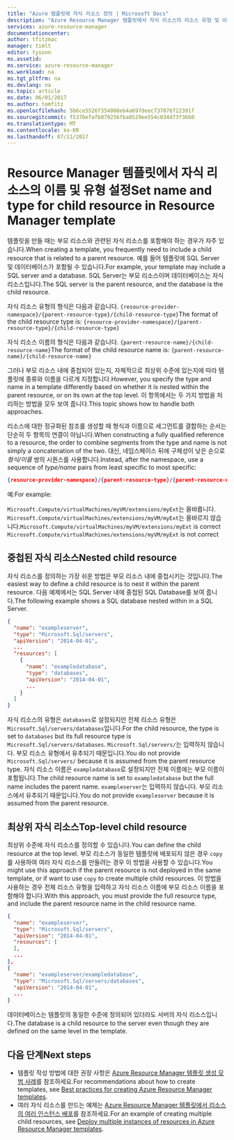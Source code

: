 ```yaml
---
title: "Azure 템플릿에 자식 리소스 정의 | Microsoft Docs"
description: "Azure Resource Manager 템플릿에서 자식 리소스의 리소스 유형 및 이름을 설정하는 방법을 보여 줍니다."
services: azure-resource-manager
documentationcenter: 
author: tfitzmac
manager: timlt
editor: tysonn
ms.assetid: 
ms.service: azure-resource-manager
ms.workload: na
ms.tgt_pltfrm: na
ms.devlang: na
ms.topic: article
ms.date: 06/01/2017
ms.author: tomfitz
ms.openlocfilehash: 5b6ce5526f354008eb4a697deec737876f22391f
ms.sourcegitcommit: f537befafb079256fba0529ee554c034d73f36b0
ms.translationtype: MT
ms.contentlocale: ko-KR
ms.lasthandoff: 07/11/2017
---
```

# <a name="set-name-and-type-for-child-resource-in-resource-manager-template"></a><span data-ttu-id="98de4-103">Resource Manager 템플릿에서 자식 리소스의 이름 및 유형 설정</span><span class="sxs-lookup"><span data-stu-id="98de4-103">Set name and type for child resource in Resource Manager template</span></span>
<span data-ttu-id="98de4-104">템플릿을 만들 때는 부모 리소스와 관련된 자식 리소스를 포함해야 하는 경우가 자주 있습니다.</span><span class="sxs-lookup"><span data-stu-id="98de4-104">When creating a template, you frequently need to include a child resource that is related to a parent resource.</span></span> <span data-ttu-id="98de4-105">예를 들어 템플릿에 SQL Server 및 데이터베이스가 포함될 수 있습니다.</span><span class="sxs-lookup"><span data-stu-id="98de4-105">For example, your template may include a SQL server and a database.</span></span> <span data-ttu-id="98de4-106">SQL Server는 부모 리소스이며 데이터베이스는 자식 리소스입니다.</span><span class="sxs-lookup"><span data-stu-id="98de4-106">The SQL server is the parent resource, and the database is the child resource.</span></span> 

<span data-ttu-id="98de4-107">자식 리소스 유형의 형식은 다음과 같습니다. `{resource-provider-namespace}/{parent-resource-type}/{child-resource-type}`</span><span class="sxs-lookup"><span data-stu-id="98de4-107">The format of the child resource type is: `{resource-provider-namespace}/{parent-resource-type}/{child-resource-type}`</span></span>

<span data-ttu-id="98de4-108">자식 리소스 이름의 형식은 다음과 같습니다. `{parent-resource-name}/{child-resource-name}`</span><span class="sxs-lookup"><span data-stu-id="98de4-108">The format of the child resource name is: `{parent-resource-name}/{child-resource-name}`</span></span>

<span data-ttu-id="98de4-109">그러나 부모 리소스 내에 중첩되어 있는지, 자체적으로 최상위 수준에 있는지에 따라 템플릿에 종류와 이름을 다르게 지정합니다.</span><span class="sxs-lookup"><span data-stu-id="98de4-109">However, you specify the type and name in a template differently based on whether it is nested within the parent resource, or on its own at the top level.</span></span> <span data-ttu-id="98de4-110">이 항목에서는 두 가지 방법을 처리하는 방법을 모두 보여 줍니다.</span><span class="sxs-lookup"><span data-stu-id="98de4-110">This topic shows how to handle both approaches.</span></span>

<span data-ttu-id="98de4-111">리소스에 대한 정규화된 참조를 생성할 때 형식과 이름으로 세그먼트를 결합하는 순서는 단순히 두 항목의 연결이 아닙니다.</span><span class="sxs-lookup"><span data-stu-id="98de4-111">When constructing a fully qualified reference to a resource, the order to combine segments from the type and name  is not simply a concatenation of the two.</span></span>  <span data-ttu-id="98de4-112">대신, 네임스페이스 뒤에 구체성이 낮은 순으로 *형식/이름* 쌍의 시퀀스를 사용합니다.</span><span class="sxs-lookup"><span data-stu-id="98de4-112">Instead, after the namespace, use a sequence of *type/name* pairs from least specific to most specific:</span></span>

```json
{resource-provider-namespace}/{parent-resource-type}/{parent-resource-name}[/{child-resource-type}/{child-resource-name}]*
```

<span data-ttu-id="98de4-113">예:</span><span class="sxs-lookup"><span data-stu-id="98de4-113">For example:</span></span>

<span data-ttu-id="98de4-114">`Microsoft.Compute/virtualMachines/myVM/extensions/myExt`는 올바릅니다. `Microsoft.Compute/virtualMachines/extensions/myVM/myExt`는 올바르지 않습니다.</span><span class="sxs-lookup"><span data-stu-id="98de4-114">`Microsoft.Compute/virtualMachines/myVM/extensions/myExt` is correct `Microsoft.Compute/virtualMachines/extensions/myVM/myExt` is not correct</span></span>

## <a name="nested-child-resource"></a><span data-ttu-id="98de4-115">중첩된 자식 리소스</span><span class="sxs-lookup"><span data-stu-id="98de4-115">Nested child resource</span></span>
<span data-ttu-id="98de4-116">자식 리소스를 정의하는 가장 쉬운 방법은 부모 리소스 내에 중첩시키는 것입니다.</span><span class="sxs-lookup"><span data-stu-id="98de4-116">The easiest way to define a child resource is to nest it within the parent resource.</span></span> <span data-ttu-id="98de4-117">다음 예제에서는 SQL Server 내에 중첩된 SQL Database를 보여 줍니다.</span><span class="sxs-lookup"><span data-stu-id="98de4-117">The following example shows a SQL database nested within in a SQL Server.</span></span>

```json
{
  "name": "exampleserver",
  "type": "Microsoft.Sql/servers",
  "apiVersion": "2014-04-01",
  ...
  "resources": [
    {
      "name": "exampledatabase",
      "type": "databases",
      "apiVersion": "2014-04-01",
      ...
    }
  ]
}
```

<span data-ttu-id="98de4-118">자식 리소스의 유형은 `databases`로 설정되지만 전체 리소스 유형은 `Microsoft.Sql/servers/databases`입니다.</span><span class="sxs-lookup"><span data-stu-id="98de4-118">For the child resource, the type is set to `databases` but its full resource type is `Microsoft.Sql/servers/databases`.</span></span> <span data-ttu-id="98de4-119">`Microsoft.Sql/servers/`는 입력하지 않습니다. 부모 리소스 유형에서 유추되기 때문입니다.</span><span class="sxs-lookup"><span data-stu-id="98de4-119">You do not provide `Microsoft.Sql/servers/` because it is assumed from the parent resource type.</span></span> <span data-ttu-id="98de4-120">자식 리소스 이름은 `exampledatabase`로 설정되지만 전체 이름에는 부모 이름이 포함됩니다.</span><span class="sxs-lookup"><span data-stu-id="98de4-120">The child resource name is set to `exampledatabase` but the full name includes the parent name.</span></span> <span data-ttu-id="98de4-121">`exampleserver`는 입력하지 않습니다. 부모 리소스에서 유추되기 때문입니다.</span><span class="sxs-lookup"><span data-stu-id="98de4-121">You do not provide `exampleserver` because it is assumed from the parent resource.</span></span>

## <a name="top-level-child-resource"></a><span data-ttu-id="98de4-122">최상위 자식 리소스</span><span class="sxs-lookup"><span data-stu-id="98de4-122">Top-level child resource</span></span>
<span data-ttu-id="98de4-123">최상위 수준에 자식 리소스를 정의할 수 있습니다.</span><span class="sxs-lookup"><span data-stu-id="98de4-123">You can define the child resource at the top level.</span></span> <span data-ttu-id="98de4-124">부모 리소스가 동일한 템플릿에 배포되지 않은 경우 `copy`를 사용하여 여러 자식 리소스를 만들려는 경우 이 방법을 사용할 수 있습니다.</span><span class="sxs-lookup"><span data-stu-id="98de4-124">You might use this approach if the parent resource is not deployed in the same template, or if want to use `copy` to create multiple child resources.</span></span> <span data-ttu-id="98de4-125">이 방법을 사용하는 경우 전체 리소스 유형을 입력하고 자식 리소스 이름에 부모 리소스 이름을 포함해야 합니다.</span><span class="sxs-lookup"><span data-stu-id="98de4-125">With this approach, you must provide the full resource type, and include the parent resource name in the child resource name.</span></span>

```json
{
  "name": "exampleserver",
  "type": "Microsoft.Sql/servers",
  "apiVersion": "2014-04-01",
  "resources": [ 
  ],
  ...
},
{
  "name": "exampleserver/exampledatabase",
  "type": "Microsoft.Sql/servers/databases",
  "apiVersion": "2014-04-01",
  ...
}
```

<span data-ttu-id="98de4-126">데이터베이스는 템플릿의 동일한 수준에 정의되어 있더라도 서버의 자식 리소스입니다.</span><span class="sxs-lookup"><span data-stu-id="98de4-126">The database is a child resource to the server even though they are defined on the same level in the template.</span></span>

## <a name="next-steps"></a><span data-ttu-id="98de4-127">다음 단계</span><span class="sxs-lookup"><span data-stu-id="98de4-127">Next steps</span></span>
* <span data-ttu-id="98de4-128">템플릿 작성 방법에 대한 권장 사항은 [Azure Resource Manager 템플릿 생성 모범 사례](resource-manager-template-best-practices.md)를 참조하세요.</span><span class="sxs-lookup"><span data-stu-id="98de4-128">For recommendations about how to create templates, see [Best practices for creating Azure Resource Manager templates](resource-manager-template-best-practices.md).</span></span>
* <span data-ttu-id="98de4-129">여러 자식 리소스를 만드는 예제는 [Azure Resource Manager 템플릿에서 리소스의 여러 인스턴스 배포](resource-group-create-multiple.md)를 참조하세요.</span><span class="sxs-lookup"><span data-stu-id="98de4-129">For an example of creating multiple child resources, see [Deploy multiple instances of resources in Azure Resource Manager templates](resource-group-create-multiple.md).</span></span>
